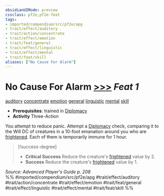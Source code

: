 ```yaml
---
obsidianUIMode: preview
cssclass: pf2e,pf2e-feat
tags:
- imported/compendium/src/pf2e/apg
- trait/effect/auditory
- trait/action/concentrate
- trait/effect/emotion
- trait/feat/general
- trait/effect/linguistic
- trait/effect/mental
- trait/feat/skill
aliases: ["No Cause For Alarm"]
---
```

# No Cause For Alarm  [>>>](chapter-9-playing-the-game.md#Actions "Three-Action") *Feat 1*  
[auditory](auditory.md)  [concentrate](concentrate.md)  [emotion](emotion.md)  [general](general.md)  [linguistic](linguistic.md)  [mental](mental.md)  [skill](skill.md)  

- **Prerequisites**: trained in [Diplomacy](../skills.md#Diplomacy)
- **Activity** Three-Action

You attempt to reduce panic. Attempt a [Diplomacy](../skills.md#Diplomacy) check, comparing it to the Will DC of creatures in a 10-foot emanation around you who are [frightened](conditions.md#Frightened). Each of them is temporarily immune for 1 hour.

> [!success-degree] 
> - **Critical Success** Reduce the creature's [frightened](conditions.md#Frightened) value by 2.
> - **Success** Reduce the creature's [frightened](conditions.md#Frightened) value by 1.

*Source: Advanced Player's Guide p. 208*  
%% #imported/compendium/src/pf2e/apg #trait/effect/auditory #trait/action/concentrate #trait/effect/emotion #trait/feat/general #trait/effect/linguistic #trait/effect/mental #trait/feat/skill %%